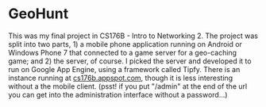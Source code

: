 GeoHunt
=======
This was my final project in CS176B - Intro to Networking 2. The project was
split into two parts, 1) a mobile phone application running on Android or
Windows Phone 7 that connected to a game server for a geo-caching game; and 2)
the server, of course. I picked the server and developed it to run on Google App
Engine, using a framework called Tipfy. There is an instance running at
[cs176b.appspot.com](http://cs176b.appspot.com), though it is less interesting
without a the mobile client. (psst! if you put "/admin" at the end of the url
you can get into the administration interface without a password...)